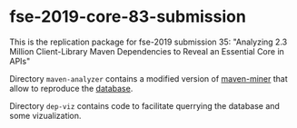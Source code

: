 # fse-2019-core-83-submission

This is the replication package for fse-2019 submission 35: "Analyzing 2.3 Million Client-Library Maven Dependencies to Reveal an Essential Core in APIs"

Directory `maven-analyzer` contains a modified version of [maven-miner](https://github.com/diverse-project/maven-miner) that allow to reproduce the [database](https://zenodo.org/record/2567268).

Directory `dep-viz` contains code to facilitate querrying the database and some vizualization.
